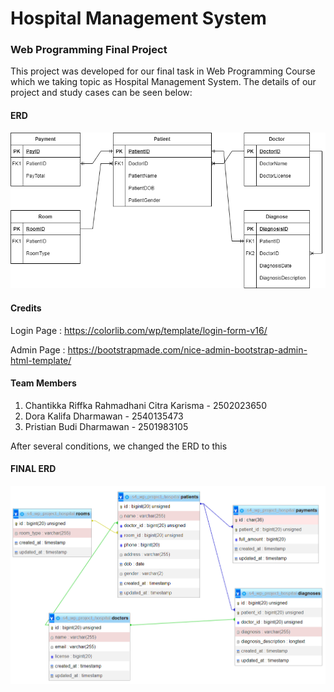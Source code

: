 # Hospital Management System
### Web Programming Final Project

This project was developed for our final task in Web Programming Course which we taking topic as Hospital Management System. The details of our project and study cases can be seen below:

#### ERD

![ERD](https://github.com/iannn07/S4-WP-Project-Hospital/blob/main/ERD%20HMS.png)

#### Credits
Login Page  : https://colorlib.com/wp/template/login-form-v16/

Admin Page  : https://bootstrapmade.com/nice-admin-bootstrap-admin-html-template/

#### Team Members
1. Chantikka Riffka Rahmadhani Citra Karisma - 2502023650
2. Dora Kalifa Dharmawan - 2540135473
3. Pristian Budi Dharmawan - 2501983105 

After several conditions, we changed the ERD to this

#### FINAL ERD
![FINAL ERD](https://github.com/iannn07/S4-WP-Project-Hospital/blob/main/REVISED%20%26%20FINAL%20ERD.png)
